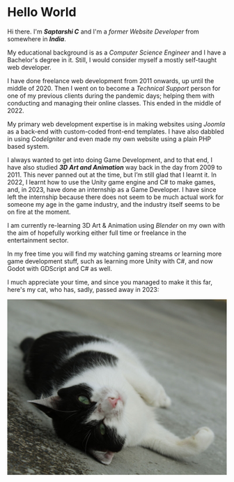 # Hello World

Hi there. I'm ***Saptarshi C*** and I'm a *former* *Website Developer* from somewhere in ***India***.

My educational background is as a *Computer Science Engineer* and I have a Bachelor's degree in it. Still, I would consider myself a mostly self-taught web developer.

I have done freelance web development from 2011 onwards, up until the middle of 2020. Then I went on to become a *Technical Support* person for one of my previous clients during the pandemic days; helping them with conducting and managing their online classes. This ended in the middle of 2022.

My primary web development expertise is in making websites using *Joomla* as a back-end with custom-coded front-end templates. I have also dabbled in using *CodeIgniter* and even made my own website using a plain PHP based system.

I always wanted to get into doing Game Development, and to that end, I have also studied ***3D Art and Animation*** way back in the day from 2009 to 2011. This never panned out at the time, but I’m still glad that I learnt it. In 2022, I learnt how to use the Unity game engine and C# to make games, and, in 2023, have done an internship as a Game Developer. I have since left the internship because there does not seem to be much actual work for someone my age in the game industry, and the industry itself seems to be on fire at the moment.

I am currently re-learning 3D Art & Animation using *Blender* on my own with the aim of hopefully working either full time or freelance in the entertainment sector.

In my free time you will find my watching gaming streams or learning more game development stuff, such as learning more Unity with C#, and now Godot with GDScript and C# as well.

I much appreciate your time, and since you managed to make it this far, here's my cat, who has, sadly, passed away in 2023:

![Kitty](./04.jpg)
